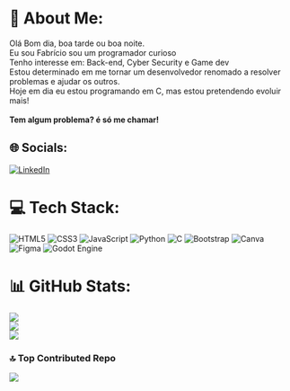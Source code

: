 # 💫 About Me:
Olá Bom dia, boa tarde ou boa noite.<br>Eu sou Fabrício sou um programador curioso<br>Tenho interesse em: Back-end, Cyber Security e Game dev<br>Estou determinado em me tornar um desenvolvedor renomado a resolver<br>problemas e ajudar os outros.<br>Hoje em dia eu estou programando em C, mas estou pretendendo evoluir mais!<br><br>**Tem algum problema? é só me chamar!**


## 🌐 Socials:
[![LinkedIn](https://img.shields.io/badge/LinkedIn-%230077B5.svg?logo=linkedin&logoColor=white)]([https://linkedin.com/in/https://www.linkedin.com/in/fabricio-fraga/](https://www.linkedin.com/in/fabricio-fraga/)) 

# 💻 Tech Stack:
![HTML5](https://img.shields.io/badge/html5-%23E34F26.svg?style=plastic&logo=html5&logoColor=white) ![CSS3](https://img.shields.io/badge/css3-%231572B6.svg?style=plastic&logo=css3&logoColor=white) ![JavaScript](https://img.shields.io/badge/javascript-%23323330.svg?style=plastic&logo=javascript&logoColor=%23F7DF1E) ![Python](https://img.shields.io/badge/python-3670A0?style=plastic&logo=python&logoColor=ffdd54) ![C](https://img.shields.io/badge/c-%2300599C.svg?style=plastic&logo=c&logoColor=white) ![Bootstrap](https://img.shields.io/badge/bootstrap-%238511FA.svg?style=plastic&logo=bootstrap&logoColor=white) ![Canva](https://img.shields.io/badge/Canva-%2300C4CC.svg?style=plastic&logo=Canva&logoColor=white) ![Figma](https://img.shields.io/badge/figma-%23F24E1E.svg?style=plastic&logo=figma&logoColor=white) ![Godot Engine](https://img.shields.io/badge/GODOT-%23FFFFFF.svg?style=plastic&logo=godot-engine)
# 📊 GitHub Stats:
![](https://github-readme-stats.vercel.app/api?username=FabricioRubim&theme=shadow_blue&hide_border=false&include_all_commits=true&count_private=true)<br/>
![](https://nirzak-streak-stats.vercel.app/?user=FabricioRubim&theme=shadow_blue&hide_border=false)<br/>
![](https://github-readme-stats.vercel.app/api/top-langs/?username=FabricioRubim&theme=shadow_blue&hide_border=false&include_all_commits=true&count_private=true&layout=compact)

### 🔝 Top Contributed Repo
![](https://github-contributor-stats.vercel.app/api?username=FabricioRubim&limit=5&theme=dark&combine_all_yearly_contributions=true)

<!-- Proudly created with GPRM ( https://gprm.itsvg.in ) -->

